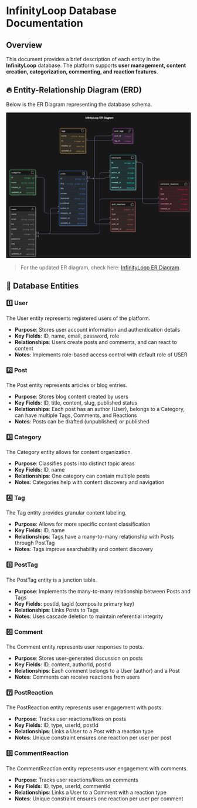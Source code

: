 # InfinityLoop Database Documentation

## Overview

This document provides a brief description of each entity in the **InfinityLoop** database. The platform supports **user management, content creation, categorization, commenting, and reaction features**.

## 🔥 Entity-Relationship Diagram (ERD)

Below is the ER Diagram representing the database schema.

![ER Diagram](./er-diagram.png)

> For the updated ER diagram, check here: [InfinityLoop ER Diagram](https://app.eraser.io/workspace/LYh0oePePyPQ4AYebHyf?origin=share).

## 📌 Database Entities

### 1️⃣ User

The User entity represents registered users of the platform.

- **Purpose**: Stores user account information and authentication details
- **Key Fields**: ID, name, email, password, role
- **Relationships**: Users create posts and comments, and can react to content
- **Notes**: Implements role-based access control with default role of USER

### 2️⃣ Post

The Post entity represents articles or blog entries.

- **Purpose**: Stores blog content created by users
- **Key Fields**: ID, title, content, slug, published status
- **Relationships**: Each post has an author (User), belongs to a Category, can have multiple Tags, Comments, and Reactions
- **Notes**: Posts can be drafted (unpublished) or published

### 3️⃣ Category

The Category entity allows for content organization.

- **Purpose**: Classifies posts into distinct topic areas
- **Key Fields**: ID, name
- **Relationships**: One category can contain multiple posts
- **Notes**: Categories help with content discovery and navigation

### 4️⃣ Tag

The Tag entity provides granular content labeling.

- **Purpose**: Allows for more specific content classification
- **Key Fields**: ID, name
- **Relationships**: Tags have a many-to-many relationship with Posts through PostTag
- **Notes**: Tags improve searchability and content discovery

### 5️⃣ PostTag

The PostTag entity is a junction table.

- **Purpose**: Implements the many-to-many relationship between Posts and Tags
- **Key Fields**: postId, tagId (composite primary key)
- **Relationships**: Links Posts to Tags
- **Notes**: Uses cascade deletion to maintain referential integrity

### 6️⃣ Comment

The Comment entity represents user responses to posts.

- **Purpose**: Stores user-generated discussion on posts
- **Key Fields**: ID, content, authorId, postId
- **Relationships**: Each comment belongs to a User (author) and a Post
- **Notes**: Comments can receive reactions from users

### 7️⃣ PostReaction

The PostReaction entity represents user engagement with posts.

- **Purpose**: Tracks user reactions/likes on posts
- **Key Fields**: ID, type, userId, postId
- **Relationships**: Links a User to a Post with a reaction type
- **Notes**: Unique constraint ensures one reaction per user per post

### 8️⃣ CommentReaction

The CommentReaction entity represents user engagement with comments.

- **Purpose**: Tracks user reactions/likes on comments
- **Key Fields**: ID, type, userId, commentId
- **Relationships**: Links a User to a Comment with a reaction type
- **Notes**: Unique constraint ensures one reaction per user per comment
